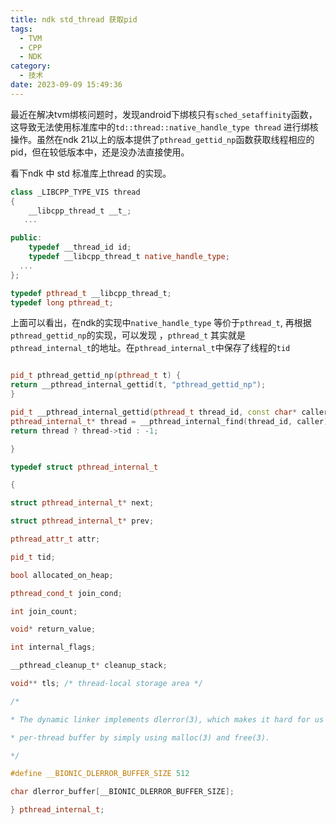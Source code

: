 ```yaml
---
title: ndk std_thread 获取pid
tags:
  - TVM
  - CPP
  - NDK
category:
  - 技术
date: 2023-09-09 15:49:36
---
```




最近在解决tvm绑核问题时，发现android下绑核只有`sched_setaffinity`函数，这导致无法使用标准库中的`td::thread::native_handle_type thread` 进行绑核操作。虽然在ndk 21以上的版本提供了`pthread_gettid_np`函数获取线程相应的pid，但在较低版本中，还是没办法直接使用。

看下ndk 中 std 标准库上thread 的实现。

```cpp
class _LIBCPP_TYPE_VIS thread
{
    __libcpp_thread_t __t_;
   ...

public:
    typedef __thread_id id;
    typedef __libcpp_thread_t native_handle_type;
  ...
};

typedef pthread_t __libcpp_thread_t;
typedef long pthread_t;
```

上面可以看出，在ndk的实现中`native_handle_type` 等价于`pthread_t`, 再根据`pthread_gettid_np`的实现，可以发现 ，`pthread_t` 其实就是`pthread_internal_t`的地址。在`pthread_internal_t`中保存了线程的`tid` 


```cpp

pid_t pthread_gettid_np(pthread_t t) {
return __pthread_internal_gettid(t, "pthread_gettid_np");
}

pid_t __pthread_internal_gettid(pthread_t thread_id, const char* caller) {
pthread_internal_t* thread = __pthread_internal_find(thread_id, caller);
return thread ? thread->tid : -1;

}

```

```cpp
typedef struct pthread_internal_t

{

struct pthread_internal_t* next;

struct pthread_internal_t* prev;

pthread_attr_t attr;

pid_t tid;

bool allocated_on_heap;

pthread_cond_t join_cond;

int join_count;

void* return_value;

int internal_flags;

__pthread_cleanup_t* cleanup_stack;

void** tls; /* thread-local storage area */

/*

* The dynamic linker implements dlerror(3), which makes it hard for us to implement this

* per-thread buffer by simply using malloc(3) and free(3).

*/

#define __BIONIC_DLERROR_BUFFER_SIZE 512

char dlerror_buffer[__BIONIC_DLERROR_BUFFER_SIZE];

} pthread_internal_t;
```